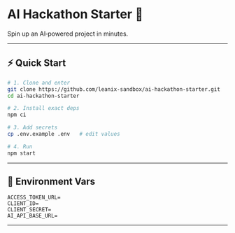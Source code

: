 # AI Hackathon Starter 🚀

Spin up an AI‑powered project in minutes.

---

## ⚡ Quick Start

```bash
# 1. Clone and enter
git clone https://github.com/leanix-sandbox/ai-hackathon-starter.git
cd ai-hackathon-starter

# 2. Install exact deps
npm ci

# 3. Add secrets
cp .env.example .env   # edit values

# 4. Run
npm start
```

---

## 🔑 Environment Vars

```env
ACCESS_TOKEN_URL=
CLIENT_ID=
CLIENT_SECRET=
AI_API_BASE_URL=
```

---
